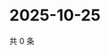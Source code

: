 # 2025-10-25

共 0 条

<!-- BEGIN ZHIHUQUESTIONS -->
<!-- 最后更新时间 Sat Oct 25 2025 02:17:04 GMT+0800 (China Standard Time) -->

<!-- END ZHIHUQUESTIONS -->
